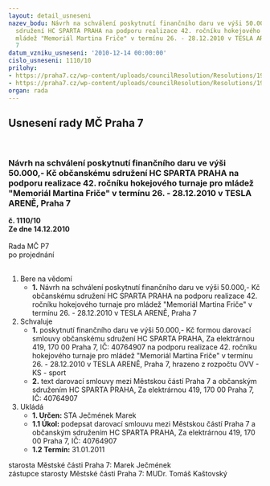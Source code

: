 ```yaml
---
layout: detail_usneseni
nazev_bodu: Návrh na schválení poskytnutí finančního daru ve výši 50.000,- Kč občanskému
  sdružení HC SPARTA PRAHA na podporu realizace 42. ročníku hokejového turnaje pro
  mládež "Memoriál Martina Friče" v termínu 26. - 28.12.2010 v TESLA ARENĚ, Praha
  7
datum_vzniku_usneseni: '2010-12-14 00:00:00'
cislo_usneseni: 1110/10
prilohy:
- https://praha7.cz/wp-content/uploads/councilResolution/Resolutions/19803/67-10-skenovat0001.pdf
- https://praha7.cz/wp-content/uploads/councilResolution/Resolutions/19803/67-10-s29_-_memori%c3%a1l_fri%c4%8de_-_2010_-_hc_sparta_praha.doc
organ: rada
---
```

<div id="ucUsn_pList" class="usn">
	<span><h2>Usnesení rady MČ Praha 7 </h2>
<br></span><div class="standBody">
<span><h3>Návrh na schválení poskytnutí finančního daru ve výši 50.000,- Kč občanskému sdružení HC SPARTA PRAHA na podporu realizace 42. ročníku hokejového turnaje pro mládež "Memoriál Martina Friče" v termínu 26. - 28.12.2010 v TESLA ARENĚ, Praha 7</h3></span><div class="center">
		<strong>č. 1110/10</strong><br>
	</div>
<div class="center">
		<strong>Ze dne 14.12.2010</strong><br><br>
	</div>Rada MČ P7<br> po projednání<br><br><ol>
<li>Bere na vědomí<ul><li>
<strong>1.</strong> Návrh na schválení poskytnutí finančního daru ve výši 50.000,- Kč občanskému sdružení HC SPARTA PRAHA na podporu realizace 42. ročníku hokejového turnaje pro mládež "Memoriál Martina Friče" v termínu 26. - 28.12.2010 v TESLA ARENĚ, Praha 7</li></ul>
</li>
<li>Schvaluje<ul>
<li>
<strong>1.</strong> poskytnutí finančního daru ve výši 50.000,- Kč formou darovací smlouvy občanskému sdružení HC SPARTA PRAHA, Za elektrárnou 419, 170 00 Praha 7, IČ: 40764907 na podporu realizace 42. ročníku hokejového turnaje pro mládež "Memoriál Martina Friče" v termínu 26. - 28.12.2010 v TESLA ARENĚ, Praha 7, hrazeno z rozpočtu OVV - KS - sport</li>
<li>
<strong>2.</strong> text darovací smlouvy mezi Městskou částí Praha 7 a občanským sdružením HC SPARTA PRAHA, Za elektrárnou 419, 170 00 Praha 7, IČ: 40764907          </li>
</ul>
</li>
<li>Ukládá<ul>
<li>
<strong>1. Určen: </strong>STA Ječmének Marek</li>
<li>
<strong>1.1 Úkol: </strong>podepsat darovací smlouvu mezi Městskou částí Praha 7 a občanským sdružením HC SPARTA PRAHA, Za elektrárnou 419, 170 00 Praha 7, IČ: 40764907</li>
<li>
<strong>1.2 Termín: </strong>31.01.2011</li>
</ul>
</li>
</ol>starosta Městské části Praha 7: Marek Ječmének<br>zástupce starosty Městské části Praha 7: MUDr. Tomáš Kaštovský 
</div>
</div>